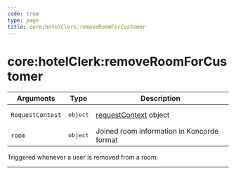 ```yaml
---
code: true
type: page
title: core:hotelClerk:removeRoomForCustomer
---
```


# core:hotelClerk:removeRoomForCustomer


| Arguments        | Type              | Description                                                                                  |
| -----------------| ----------------- | -------------------------------------------------------------------------------------------- |
| `RequestContest` | <pre>object</pre> | [requestContext](https://docs.kuzzle.io/core/1/protocols/api/context/requestcontext/) object |
| `room`           | <pre>object</pre> | Joined room information in Koncorde format                                                                     |

Triggered whenever a user is removed from a room. 

---
